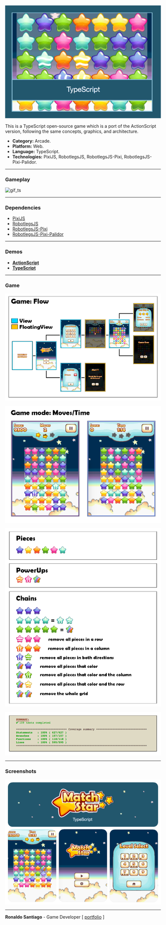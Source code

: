 ![cover](media/img_cover_match3_ts.png)

This is a TypeScript open-source game which is a port of the ActionScript version, following the same concepts, graphics, and architecture.

+ **Category:** Arcade.
+ **Platform:** Web.
+ **Language:** TypeScript.
+ **Technologies:** PixiJS, RobotlegsJS, RobotlegsJS-Pixi, RobotlegsJS-Pixi-Palidor.

* * *

### Gameplay

![gif_ts](media/gif_match3_ts_demo.gif)

* * *

### Dependencies

+ [PixiJS](http://www.pixijs.com/)
+ [RobotlegsJS](https://github.com/RobotlegsJS/RobotlegsJS-Framework/tree/master/packages/core)
+ [RobotlegsJS-Pixi](https://github.com/RobotlegsJS/RobotlegsJS-Framework/tree/master/packages/pixi)
+ [RobotlegsJS-Pixi-Palidor](https://github.com/RobotlegsJS/RobotlegsJS-Framework/tree/master/packages/pixi-palidor)

* * *

### Demos
+ **[ActionScript](https://ronaldosetzer.github.io/portfolio/open_source/match3_as/)**
+ **[TypeScript](https://ronaldosetzer.github.io/portfolio/open_source/match3_ts/)**

* * *

### Game

![screenshot01](media/img_ss_match3_ts_01.png)

![screenshot02](media/img_ss_match3_ts_02.png)

![screenshot03](media/img_ss_match3_ts_03.png)

![screenshot04](media/img_ss_match3_ts_04.png)

* * *

### Screenshots
![screenshot01](media/img_game_match3_ts.png)
* * *

**Ronaldo Santiago**  - Game Developer [ [portfolio](https://ronaldosetzer.github.io/portfolio/) ]
